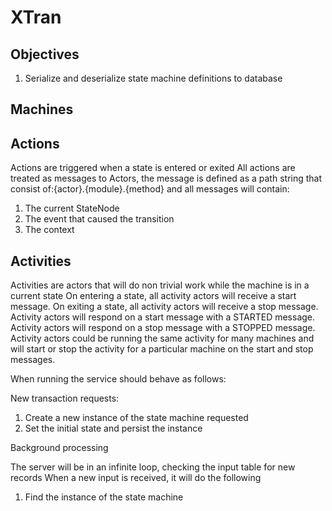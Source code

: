 # XTran

## Objectives
1. Serialize and deserialize state machine definitions to database

## Machines

## Actions
Actions are triggered when a state is entered or exited 
All actions are treated as messages to Actors, the message is defined as a path string that consist of:{actor}.{module}.{method}
and all messages will contain:
1. The current StateNode
2. The event that caused the transition
3. The context

## Activities
Activities are actors that will do non trivial work while the machine is in a current state
On entering a state, all activity actors will receive a start message.
On exiting a state, all activity actors will receive a stop message.
Activity actors will respond on a start message with a STARTED message.
Activity actors will respond on a stop message with a STOPPED message.
Activity actors could be running the same activity for many machines and will start or stop the activity for a particular machine on the start and stop messages.



When running the service should behave as follows:

New transaction requests:
1. Create a new instance of the state machine requested
2. Set the initial state and persist the instance

Background processing

The server will be in an infinite loop, checking the input table for new records
When a new input is received, it will do the following
1. Find the instance of the state machine 